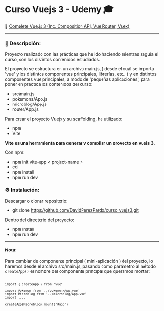# Curso Vuejs 3 - Udemy 🎓

<p> 🔎 <a href="https://www.udemy.com/course/complete-vuejs-3-crash-course-composition-api-vue-router-vuex/" target="_blank">Complete Vue.js 3 (Inc. Composition API, Vue Router, Vuex)</a></p>
<hr>

### 📜 Descripción:
<p>Proyecto realizado con las prácticas que he ido haciendo mientras seguía el curso, con los distintos contenidos estudiados.</p>

<p>El proyecto se estructura en un archivo main.js, ( desde el cuál se importa 'vue' y los distintos componentes principales, librerías, etc.. )
  y en distintos componentes vue principales, a modo de 'pequeñas aplicaciones', para poner en práctica los contenidos del curso:</p>

*   src/main.js
*   pokemons/App.js
*   microblog/App.js
*   router/App.js

<p>Para crear el proyecto Vuejs y su scaffolding, he utilizado:</p>

*   npm
*   Vite

<strong>Vite es una herramienta para generar y compilar un proyecto en vuejs 3.</strong>

<p>Con npm:</p>

*   npm init vite-app < project-name >
*   cd <project-name>
*   npm install
*   npm run dev

### ⚙ Instalación:

Descargar o clonar repositorio:
* git clone https://github.com/DavidPerezPardo/curso_vuejs3.git
  
<p> Dentro del directorio del proyecto:</p>

* npm install
* npm run dev

<hr>

#### Nota:
<p>Para cambiar de componente principal ( mini-aplicación ) del proyecto, lo haremos desde el archivo src/main.js, pasando como parámetro al método <code>createApp()</code> el nombre del componente principal que queramos montar:

<code>
  
    import { createApp } from 'vue'

    import Pokemon from '../pokemon/App.vue'
    import Microblog from '../microblog/App.vue'
    import ....
    
    createApp(Microblog).mount('#app')
    
</code>
